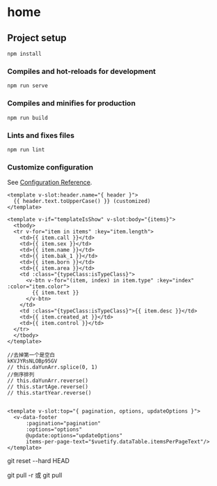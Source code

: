 # home

## Project setup
```
npm install
```

### Compiles and hot-reloads for development
```
npm run serve
```

### Compiles and minifies for production
```
npm run build
```

### Lints and fixes files
```
npm run lint
```

### Customize configuration
See [Configuration Reference](https://cli.vuejs.org/config/).


````
<template v-slot:header.name="{ header }">
  {{ header.text.toUpperCase() }} (customized)
</template>

<template v-if="templateIsShow" v-slot:body="{items}">
  <tbody>
  <tr v-for="item in items" :key="item.length">
    <td>{{ item.call }}</td>
    <td>{{ item.sex }}</td>
    <td>{{ item.name }}</td>
    <td>{{ item.bak_1 }}</td>
    <td>{{ item.born }}</td>
    <td>{{ item.area }}</td>
    <td :class="{typeClass:isTypeClass}">
      <v-btn v-for="(item, index) in item.type" :key="index" :color="item.color">
        {{ item.text }}
      </v-btn>
    </td>
    <td :class="{typeClass:isTypeClass}">{{ item.desc }}</td>
    <td>{{ item.created_at }}</td>
    <td>{{ item.control }}</td>
  </tr>
  </tbody>
</template>
````
    //去掉第一个是空白
    kKVJYRsNLOBp95GV
    // this.daYunArr.splice(0, 1)
    //倒序排列
    // this.daYunArr.reverse()
    // this.startAge.reverse()
    // this.startYear.reverse()
````

<template v-slot:top="{ pagination, options, updateOptions }">
  <v-data-footer
      :pagination="pagination"
      :options="options"
      @update:options="updateOptions"
      items-per-page-text="$vuetify.dataTable.itemsPerPageText"/>
</template>
````

git reset --hard HEAD

git pull -r 或 git pull